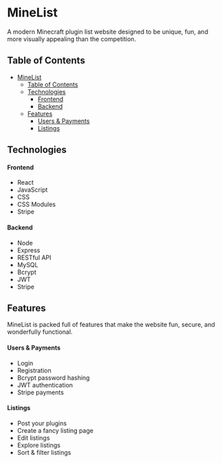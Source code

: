# MineList
A modern Minecraft plugin list website designed to be unique, fun, and more visually appealing than the competition.

## Table of Contents
- [MineList](#minelist)
  - [Table of Contents](#table-of-contents)
  - [Technologies](#technologies)
      - [Frontend](#frontend)
      - [Backend](#backend)
  - [Features](#features)
      - [Users \& Payments](#users--payments)
      - [Listings](#listings)

## Technologies
#### Frontend
- React
- JavaScript
- CSS
- CSS Modules
- Stripe
#### Backend
- Node
- Express
- RESTful API
- MySQL
- Bcrypt
- JWT
- Stripe

## Features
MineList is packed full of features that make the website fun, secure, and wonderfully functional.
#### Users & Payments
- Login
- Registration
- Bcrypt password hashing
- JWT authentication
- Stripe payments
#### Listings
- Post your plugins
- Create a fancy listing page
- Edit listings
- Explore listings
- Sort & filter listings